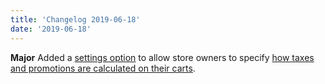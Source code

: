 ```yaml
---
title: 'Changelog 2019-06-18'
date: '2019-06-18'
---
```

**Major** Added a [settings option](/docs/commerce-cloud/global-project-settings/settings-overview#calculation-method) to allow store owners to specify [how taxes and promotions are calculated on their carts](/docs/commerce-cloud/carts/calculate-totals).
